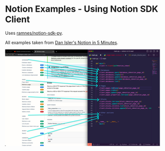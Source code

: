 # Notion Examples - Using Notion SDK Client

Uses [ramnes/notion-sdk-py](https://github.com/ramnes/notion-sdk-py).

All examples taken from [Dan Isler's Notion in 5 Minutes](https://danisler.com/dev/notion-in-5-minutes).

![](assets/notion-api-client-docs-map.jpg)
